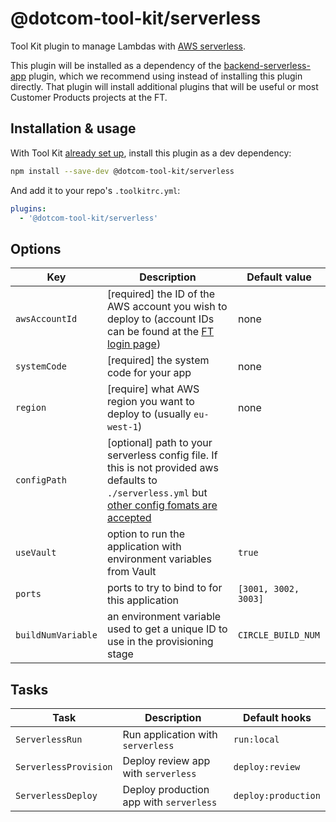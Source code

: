 # @dotcom-tool-kit/serverless

Tool Kit plugin to manage Lambdas with [AWS serverless](https://www.serverless.com/framework/docs/getting-started/).

This plugin will be installed as a dependency of the [backend-serverless-app](https://github.com/Financial-Times/dotcom-tool-kit/tree/main/plugins/backend-serverless-app) plugin, which we recommend using instead of installing this plugin directly. That plugin will install additional plugins that will be useful or most Customer Products projects at the FT.

## Installation & usage

With Tool Kit [already set up](https://github.com/financial-times/dotcom-tool-kit#installing-and-using-tool-kit), install this plugin as a dev dependency:

```sh
npm install --save-dev @dotcom-tool-kit/serverless
```

And add it to your repo's `.toolkitrc.yml`:

```yml
plugins:
  - '@dotcom-tool-kit/serverless'
```

## Options

| Key | Description | Default value |
|-|-|-|
| `awsAccountId` | [required] the ID of the AWS account you wish to deploy to (account IDs can be found at the [FT login page](https://awslogin.in.ft.com/)) | none |
| `systemCode` | [required] the system code for your app | none |
| `region` | [require] what AWS region you want to deploy to (usually `eu-west-1`) | none |
| `configPath` | [optional] path to your serverless config file. If this is not provided aws defaults to `./serverless.yml` but [other config fomats are accepted](https://www.serverless.com/framework/docs/providers/aws/guide/intro#alternative-configuration-format)| |
| `useVault` | option to run the application with environment variables from Vault | `true` |
| `ports` | ports to try to bind to for this application | `[3001, 3002, 3003]` |
| `buildNumVariable` | an environment variable used to get a unique ID to use in the provisioning stage | `CIRCLE_BUILD_NUM` |

## Tasks

| Task | Description | Default hooks |
|-|-|-|
| `ServerlessRun` | Run application with `serverless` | `run:local` |
| `ServerlessProvision` | Deploy review app with `serverless` | `deploy:review` |
| `ServerlessDeploy` | Deploy production app with `serverless` | `deploy:production` |
